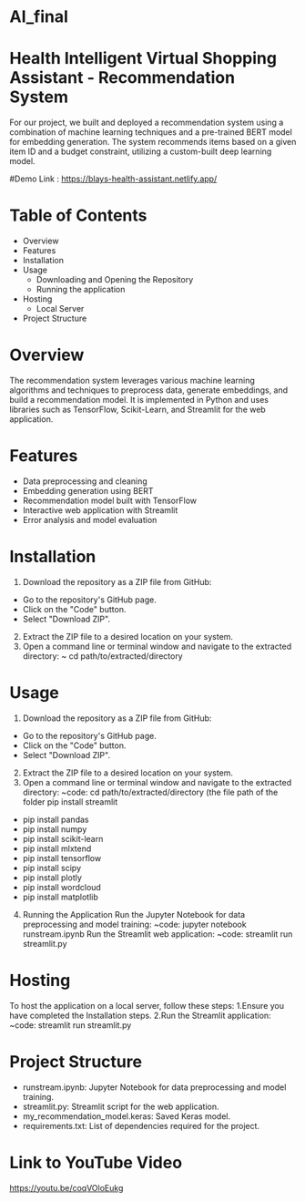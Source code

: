 # AI_final

# Health Intelligent Virtual Shopping Assistant - Recommendation System 
For our project, we built and deployed a recommendation system using a combination of machine learning techniques and a pre-trained BERT model for embedding generation. The system recommends items based on a given item ID and a budget constraint, utilizing a custom-built deep learning model.

#Demo Link : https://blays-health-assistant.netlify.app/
# Table of Contents
* Overview
* Features
* Installation
* Usage
   * Downloading and Opening the Repository
   * Running the application
* Hosting
   * Local Server
* Project Structure

# Overview
The recommendation system leverages various machine learning algorithms and techniques to preprocess data, generate embeddings, and build a recommendation model. It is implemented in Python and uses libraries such as TensorFlow, Scikit-Learn, and Streamlit for the web application.  

# Features
* Data preprocessing and cleaning
* Embedding generation using BERT
* Recommendation model built with TensorFlow
* Interactive web application with Streamlit
* Error analysis and model evaluation

# Installation
1. Download the repository as a ZIP file from GitHub:
  * Go to the repository's GitHub page.
  * Click on the "Code" button.
  * Select "Download ZIP".
2. Extract the ZIP file to a desired location on your system.
3. Open a command line or terminal window and navigate to the extracted directory:
~ cd path/to/extracted/directory

# Usage
1. Download the repository as a ZIP file from GitHub:
  * Go to the repository's GitHub page.
  * Click on the "Code" button.
  * Select "Download ZIP".
2. Extract the ZIP file to a desired location on your system.
3. Open a command line or terminal window and navigate to the extracted directory:
~code: cd path/to/extracted/directory (the file path of the folder
      pip install streamlit
* pip install pandas
* pip install numpy
* pip install scikit-learn
* pip install mlxtend
* pip install tensorflow
* pip install scipy
* pip install plotly
* pip install wordcloud
* pip install matplotlib

4. Running the Application
Run the Jupyter Notebook for data preprocessing and model training:
~code: jupyter notebook runstream.ipynb
Run the Streamlit web application:
~code: streamlit run streamlit.py

# Hosting
To host the application on a local server, follow these steps:
1.Ensure you have completed the Installation steps.
2.Run the Streamlit application:
~code: streamlit run streamlit.py

# Project Structure
  * runstream.ipynb: Jupyter Notebook for data preprocessing and model training.
  * streamlit.py: Streamlit script for the web application.
  * my_recommendation_model.keras: Saved Keras model.
  * requirements.txt: List of dependencies required for the project.

# Link to YouTube Video
  https://youtu.be/coqVOloEukg
